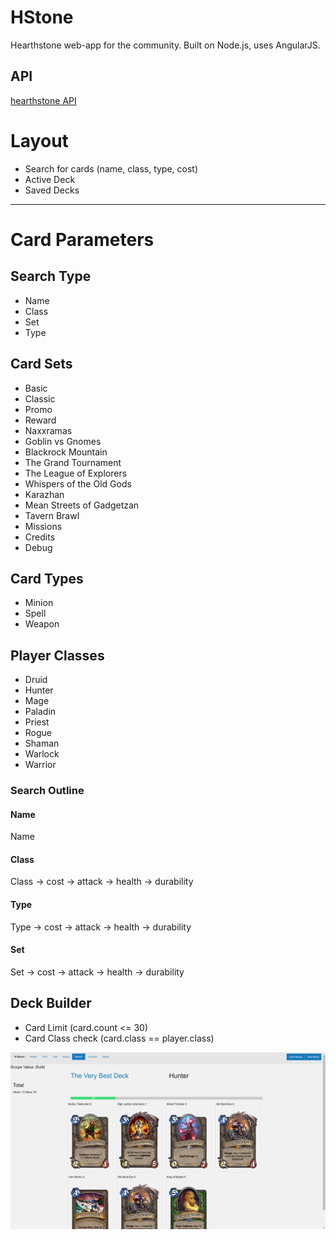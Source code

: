 # HStone

Hearthstone web-app for the community.
Built on Node.js, uses AngularJS.

## API
[hearthstone API](http://hearthstoneapi.com/)

# Layout
* Search for cards (name, class, type, cost)
* Active Deck
* Saved Decks

---

# Card Parameters
## Search Type
* Name
* Class
* Set
* Type

## Card Sets
* Basic
* Classic
* Promo
* Reward
* Naxxramas
* Goblin vs Gnomes
* Blackrock Mountain
* The Grand Tournament
* The League of Explorers
* Whispers of the Old Gods
* Karazhan
* Mean Streets of Gadgetzan
* Tavern Brawl
* Missions
* Credits
* Debug

## Card Types
* Minion
* Spell
* Weapon

## Player Classes
* Druid
* Hunter
* Mage
* Paladin
* Priest
* Rogue
* Shaman
* Warlock
* Warrior

### Search Outline

#### Name
Name

#### Class
Class -> cost -> attack -> health -> durability

#### Type
Type -> cost -> attack -> health -> durability

#### Set
Set -> cost -> attack -> health -> durability

## Deck Builder
* Card Limit (card.count <= 30)
* Card Class check (card.class == player.class)


![user deck](screenshots/player_deck.png)
